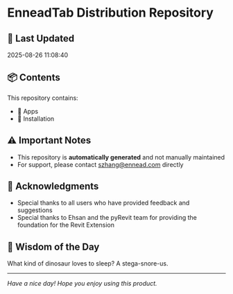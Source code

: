 # EnneadTab Distribution Repository

## 📅 Last Updated
2025-08-26 11:08:40



## 📦 Contents
This repository contains:
- 📂 Apps
- 📂 Installation

## ⚠️ Important Notes
- This repository is **automatically generated** and not manually maintained
- For support, please contact szhang@ennead.com directly

## 🙏 Acknowledgments
- Special thanks to all users who have provided feedback and suggestions
- Special thanks to Ehsan and the pyRevit team for providing the foundation for the Revit Extension

## 💭 Wisdom of the Day
What kind of dinosaur loves to sleep? A stega-snore-us.

---
*Have a nice day! Hope you enjoy using this product.*
